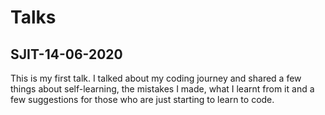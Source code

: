 # Talks

## SJIT-14-06-2020

This is my first talk. I talked about my coding journey and shared a few things about self-learning, the mistakes I made, what I learnt from it and a few suggestions for those who are just starting to learn to code.

  
